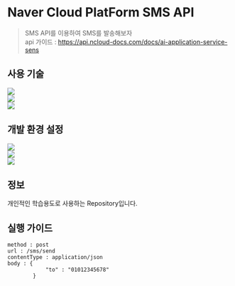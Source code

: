 # Naver Cloud PlatForm SMS API
> SMS API를 이용하여 SMS를 발송해보자</br>
api 가이드 : https://api.ncloud-docs.com/docs/ai-application-service-sens

## 사용 기술
<img src="https://img.shields.io/badge/Springboot-6DB33F?style=for-the-badge&logo=Springboot&logoColor=white"></br>
<img src="https://img.shields.io/badge/gradle-02303A?style=for-the-badge&logo=gradle&logoColor=white"></br>
<img src="https://img.shields.io/badge/JAVA-007396?style=for-the-badge&logo=Java&logoColor=white"></br>

## 개발 환경 설정

<img src="https://img.shields.io/badge/intellij-000000?style=for-the-badge&logo=intellijidea&logoColor=white"></br>
<img src="https://img.shields.io/badge/Springboot-6DB33F?style=for-the-badge&logo=Springboot&logoColor=white"></br>
<img src="https://img.shields.io/badge/JAVA-007396?style=for-the-badge&logo=Java&logoColor=white"></br>

## 정보
개인적인 학습용도로 사용하는 Repository입니다.

## 실행 가이드
```
method : post
url : /sms/send
contentType : application/json
body : {
            "to" : "01012345678"
        }
```